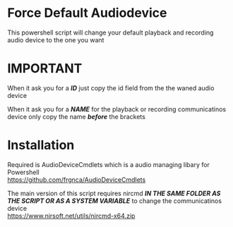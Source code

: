 # Force Default Audiodevice
This powershell script will change your default playback and recording audio device to the one you want

# IMPORTANT
When it ask you for a ***ID*** just copy the id field from the the waned audio device

When it ask you for a ***NAME*** for the playback or recording communicatinos device only copy the name ***before*** the brackets

# Installation
Required is AudioDeviceCmdlets which is a audio managing libary for Powershell  
https://github.com/frgnca/AudioDeviceCmdlets

The main version of this script requires nircmd ***IN THE SAME FOLDER AS THE SCRIPT OR AS A SYSTEM VARIABLE*** to change the communicatinos device  
https://www.nirsoft.net/utils/nircmd-x64.zip

